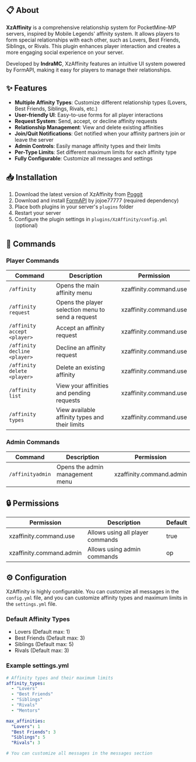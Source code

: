 
## 📋 About

**XzAffinity** is a comprehensive relationship system for PocketMine-MP servers, inspired by Mobile Legends' affinity system. It allows players to form special relationships with each other, such as Lovers, Best Friends, Siblings, or Rivals. This plugin enhances player interaction and creates a more engaging social experience on your server.

Developed by **IndraMC**, XzAffinity features an intuitive UI system powered by FormAPI, making it easy for players to manage their relationships.

## ✨ Features

- **Multiple Affinity Types**: Customize different relationship types (Lovers, Best Friends, Siblings, Rivals, etc.)
- **User-friendly UI**: Easy-to-use forms for all player interactions
- **Request System**: Send, accept, or decline affinity requests
- **Relationship Management**: View and delete existing affinities
- **Join/Quit Notifications**: Get notified when your affinity partners join or leave the server
- **Admin Controls**: Easily manage affinity types and their limits
- **Per-Type Limits**: Set different maximum limits for each affinity type
- **Fully Configurable**: Customize all messages and settings

## 📥 Installation

1. Download the latest version of XzAffinity from [Poggit](https://github.com/IndraMC/XzAffinity)
2. Download and install [FormAPI](https://github.com/jojoe77777/FormAPI) by jojoe77777 (required dependency)
3. Place both plugins in your server's `plugins` folder
4. Restart your server
5. Configure the plugin settings in `plugins/XzAffinity/config.yml` (optional)

## 🔧 Commands

### Player Commands
| Command | Description | Permission |
|---------|-------------|------------|
| `/affinity` | Opens the main affinity menu | xzaffinity.command.use |
| `/affinity request` | Opens the player selection menu to send a request | xzaffinity.command.use |
| `/affinity accept <player>` | Accept an affinity request | xzaffinity.command.use |
| `/affinity decline <player>` | Decline an affinity request | xzaffinity.command.use |
| `/affinity delete <player>` | Delete an existing affinity | xzaffinity.command.use |
| `/affinity list` | View your affinities and pending requests | xzaffinity.command.use |
| `/affinity types` | View available affinity types and their limits | xzaffinity.command.use |

### Admin Commands
| Command | Description | Permission |
|---------|-------------|------------|
| `/affinityadmin` | Opens the admin management menu | xzaffinity.command.admin |

## 🔒 Permissions

| Permission | Description | Default |
|------------|-------------|---------|
| xzaffinity.command.use | Allows using all player commands | true |
| xzaffinity.command.admin | Allows using admin commands | op |

## ⚙️ Configuration

XzAffinity is highly configurable. You can customize all messages in the `config.yml` file, and you can customize affinity types and maximum limits in the `settings.yml` file.

### Default Affinity Types
- Lovers (Default max: 1)
- Best Friends (Default max: 3)
- Siblings (Default max: 5)
- Rivals (Default max: 3)

### Example settings.yml
```yaml
# Affinity types and their maximum limits
affinity_types:
  - "Lovers"
  - "Best Friends"
  - "Siblings"
  - "Rivals"
  - "Mentors"

max_affinities:
  "Lovers": 1
  "Best Friends": 3
  "Siblings": 5
  "Rivals": 3

# You can customize all messages in the messages section
